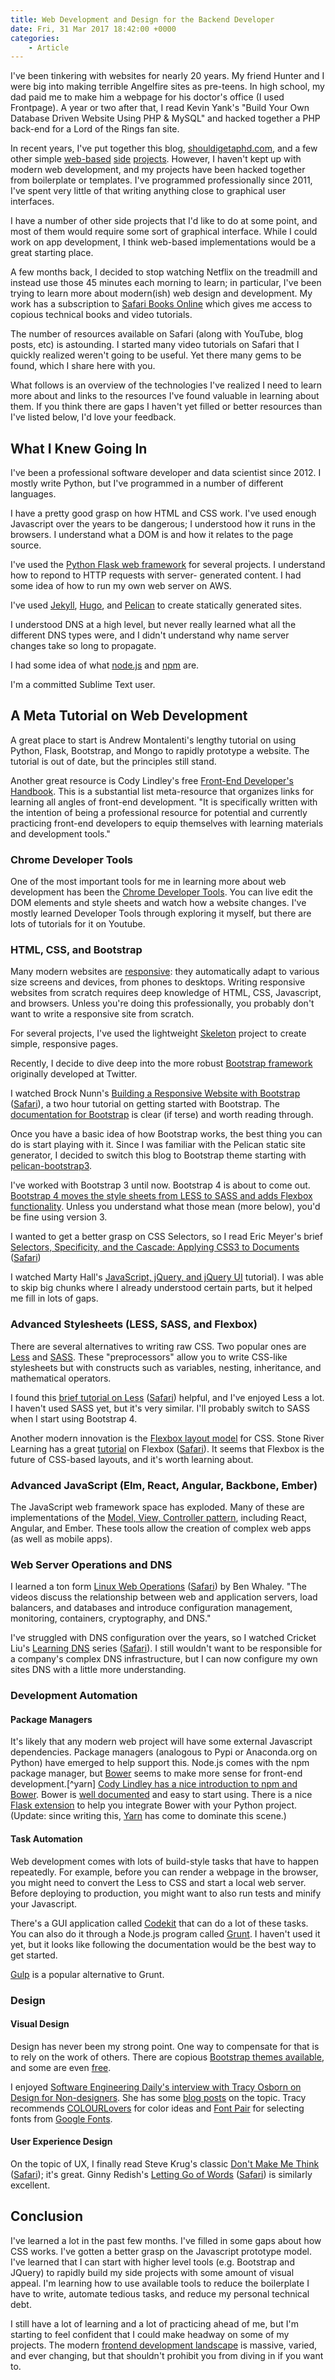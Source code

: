 ```yaml
---
title: Web Development and Design for the Backend Developer
date: Fri, 31 Mar 2017 18:42:00 +0000
categories:
    - Article
---
```

I've been tinkering with websites for nearly 20 years. My friend Hunter and I
were big into making terrible Angelfire sites as pre-teens. In high school, my
dad paid me to make him a webpage for his doctor's office (I used Frontpage).
A year or two after that, I read Kevin Yank's "Build Your Own Database Driven
Website Using PHP & MySQL" and hacked together a PHP back-end for a Lord of
the Rings fan site.

In recent years, I've put together this blog,
[shouldigetaphd.com](http://shouldigetaphd.com), and a few other simple [web-based](https://shouldigetaphd.com/) [side](https://pythonplot.com)
[projects](https://dp.tdhopper.com). However, I haven't kept up with modern
web development, and my projects have been hacked together from boilerplate or
templates. I've programmed professionally since 2011, I've spent very little
of that writing anything close to graphical user interfaces.

I have a number of other side projects that I'd like to do at some point, and
most of them would require some sort of graphical interface. While I could
work on app development, I think web-based implementations would be a great
starting place.

A few months back, I decided to stop watching Netflix on the treadmill and
instead use those 45 minutes each morning to learn; in particular, I've been
trying to learn more about modern(ish) web design and development. My work has
a subscription to [Safari Books Online](http://safaribooksonline.com) which
gives me access to copious technical books and video tutorials.

The number of resources available on Safari (along with YouTube, blog posts,
etc) is astounding. I started many video tutorials on Safari that I quickly
realized weren't going to be useful. Yet there many gems to be found, which I
share here with you.

What follows is an overview of the technologies I've realized I need to learn
more about and links to the resources I've found valuable in learning about
them. If you think there are gaps I haven't yet filled or better resources
than I've listed below, I'd love your feedback.

## What I Knew Going In

I've been a professional software developer and data scientist since 2012. I
mostly write Python, but I've programmed in a number of different languages.

I have a pretty good grasp on how HTML and CSS work. I've used enough
Javascript over the years to be dangerous; I understood how it runs in the
browsers. I understand what a DOM is and how it relates to the page source.

I've used the [Python Flask web framework](http://flask.pocoo.org/) for
several projects. I understand how to repond to HTTP requests with server-
generated content. I had some idea of how to run my own web server on AWS.

I've used [Jekyll](https://jekyllrb.com/), [Hugo](http://gohugo.io/), and
[Pelican](http://docs.getpelican.com/) to create statically generated sites.

I understood DNS at a high level, but never really learned what all the
different DNS types were, and I didn't understand why name server changes take
so long to propagate.

I had some idea of what [node.js](https://nodejs.org/en/ "Node.js") and
[npm](https://www.npmjs.com/ "npm") are.

I'm a committed Sublime Text user.

## A Meta Tutorial on Web Development

A great place to start is Andrew Montalenti's lengthy tutorial on using
Python, Flask, Bootstrap, and Mongo to rapidly prototype a website. The
tutorial is out of date, but the principles still stand.

Another great resource is Cody Lindley's free [Front-End Developer's
Handbook](https://frontendmasters.com/books/front-end-handbook/). This is a
substantial list meta-resource that organizes links for learning all angles of
front-end development. "It is specifically written with the intention of being
a professional resource for potential and currently practicing front-end
developers to equip themselves with learning materials and development tools."

### Chrome Developer Tools

One of the most important tools for me in learning more about web development
has been the [Chrome Developer Tools](https://developer.chrome.com/devtools).
You can live edit the DOM elements and style sheets and watch how a website
changes. I've mostly learned Developer Tools through exploring it myself, but
there are lots of tutorials for it on Youtube.

### HTML, CSS, and Bootstrap

Many modern websites are
[responsive](https://en.wikipedia.org/wiki/Responsive_web_design): they
automatically adapt to various size screens and devices, from phones to
desktops. Writing responsive websites from scratch requires deep knowledge of
HTML, CSS, Javascript, and browsers. Unless you're doing this professionally,
you probably don't want to write a responsive site from scratch.

For several projects, I've used the lightweight
[Skeleton](http://getskeleton.com/) project to create simple, responsive
pages.

Recently, I decide to dive deep into the more robust [Bootstrap
framework](http://getbootstrap.com/) originally developed at Twitter.

I watched Brock Nunn's [Building a Responsive Website with Bootstrap
](http://shop.oreilly.com/product/110000475.do)
([Safari](https://www.safaribooksonline.com/library/view/building-a-responsive/9781782164982/)), a two hour tutorial on getting started with
Bootstrap. The [documentation for Bootstrap](http://getbootstrap.com/getting-started/) is clear (if terse) and worth reading through.

Once you have a basic idea of how Bootstrap works, the best thing you can do
is start playing with it. Since I was familiar with the Pelican static site
generator, I decided to switch this blog to Bootstrap theme starting with
[pelican-bootstrap3](https://github.com/getpelican/pelican-themes/tree/master/pelican-bootstrap3).

I've worked with Bootstrap 3 until now. Bootstrap 4 is about to come out.
[Bootstrap 4 moves the style sheets from LESS to SASS and adds Flexbox
functionality](https://v4-alpha.getbootstrap.com/migration/). Unless you
understand what those mean (more below), you'd be fine using version 3.

I wanted to get a better grasp on CSS Selectors, so I read Eric Meyer's brief
[Selectors, Specificity, and the Cascade: Applying CSS3 to Documents](https://www.amazon.com/Selectors-Specificity-Cascade-Applying-Documents/dp/1449342493/ref=as_li_ss_il?ie=UTF8&qid=1490966101&sr=8-3&linkCode=li2&tag=dothopper-20&linkId=260c71eee0317cf531ad099db4c8a816)
([Safari](https://www.safaribooksonline.com/library/view/selectors-specificity-and/9781449358334/))

I watched Marty Hall's [JavaScript, jQuery, and jQuery
UI](http://www.coreservlets.com/javascript-jquery-tutorial/) tutorial). I was
able to skip big chunks where I already understood certain parts, but it
helped me fill in lots of gaps.

### Advanced Stylesheets (LESS, SASS, and Flexbox)

There are several alternatives to writing raw CSS. Two popular ones are
[Less](http://lesscss.org/) and [SASS](http://sass-lang.com/). These
"preprocessors" allow you to write CSS-like stylesheets but with constructs
such as variables, nesting, inheritance, and mathematical operators.

I found this [brief tutorial on
Less](http://shop.oreilly.com/product/0636920051213.do)
([Safari](https://www.safaribooksonline.com/library/view/learning-less/9781783989867/)) helpful, and I've enjoyed Less a lot. I haven't used
SASS yet, but it's very similar. I'll probably switch to SASS when I start
using Bootstrap 4.

Another modern innovation is the [Flexbox layout
model](https://en.wikipedia.org/wiki/CSS_Flex_Box_Layout) for CSS. Stone River
Learning has a great [tutorial](http://stoneriverelearning.com/p/css-flexbox)
on Flexbox ([Safari](https://www.safaribooksonline.com/library/view/css-flexbox/100000006A0444/)). It seems that Flexbox is the future of CSS-based
layouts, and it's worth learning about.

### Advanced JavaScript (Elm, React, Angular, Backbone, Ember)

The JavaScript web framework space has exploded. Many of these are
implementations of the [Model, View, Controller
pattern](https://en.wikipedia.org/wiki/Model%E2%80%93view%E2%80%93controller
"Model-view-controller - Wikipedia"), including React, Angular, and Ember.
These tools allow the creation of complex web apps (as well as mobile apps).

### Web Server Operations and DNS

I learned a ton form [Linux Web
Operations](http://shop.oreilly.com/product/0636920006066.do)
([Safari](https://www.safaribooksonline.com/library/view/linux-web-operations/9780133927757/)) by Ben Whaley. "The videos discuss the
relationship between web and application servers, load balancers, and
databases and introduce configuration management, monitoring, containers,
cryptography, and DNS."

I've struggled with DNS configuration over the years, so I watched Cricket
Liu's [Learning DNS](http://shop.oreilly.com/product/0636920040088.do) series
([Safari](https://www.safaribooksonline.com/library/view/learning-dns/9781771373692/)). I still wouldn't want to be responsible for a company's
complex DNS infrastructure, but I can now configure my own sites DNS with a
little more understanding.

### Development Automation

#### Package Managers

It's likely that any modern web project will have some external Javascript
dependencies. Package managers (analogous to Pypi or Anaconda.org on Python)
have emerged to help support this. Node.js comes with the npm package manager,
but [Bower](https://bower.io/) seems to make more sense for front-end
development.[^yarn] [Cody Lindley has a nice introduction to npm and Bower](http://codylindley.com/techpro/2013_04_12__package-managers-an-introducto/). Bower is [well documented](https://bower.io) and easy to start
using. There is a nice [Flask extension](https://pypi.python.org/pypi/Flask-Bower/) to help you integrate Bower with your Python project. (Update: since
writing this, [Yarn](https://yarnpkg.com/en/) has come to dominate this
scene.)

#### Task Automation

Web development comes with lots of build-style tasks that have to happen
repeatedly. For example, before you can render a webpage in the browser, you
might need to convert the Less to CSS and start a local web server. Before
deploying to production, you might want to also run tests and minify your
Javascript.

There's a GUI application called [Codekit](https://codekitapp.com/) that can
do a lot of these tasks. You can also do it through a Node.js program called
[Grunt](https://gruntjs.com/). I haven't used it yet, but it looks like
following the documentation would be the best way to get started.

[Gulp](http://gulpjs.com/) is a popular alternative to Grunt.

### Design

#### Visual Design

Design has never been my strong point. One way to compensate for that is to
rely on the work of others. There are copious [Bootstrap themes
available](https://www.google.com/search?q=bootstrap+theme), and some are even
[free](https://bootswatch.com/).

I enjoyed [Software Engineering Daily's interview with Tracy Osborn on Design for Non-designers](https://softwareengineeringdaily.com/2016/02/18/design-non-designers-tracy-osborn/). She has some [blog posts](https://medium.com/@limedaring/design-for-non-designers-part-1-6559ed93ff91) on the topic. Tracy recommends
[COLOURLovers](http://www.colourlovers.com/) for color ideas and [Font Pair](http://fontpair.co/) for selecting fonts from [Google Fonts](https://fonts.google.com/about).

#### User Experience Design

On the topic of UX, I finally read Steve Krug's classic [Don't Make Me Think](http://amzn.to/2opg3ZG)
([Safari](https://www.safaribooksonline.com/library/view/dont-make-me/0321344758/)); it's great. Ginny Redish's [Letting Go of
Words](http://amzn.to/2oDl0NY)
([Safari](https://www.safaribooksonline.com/library/view/letting-go-of/9780123859303/)) is similarly excellent.

## Conclusion

I've learned a lot in the past few months. I've filled in some gaps about how
CSS works. I've gotten a better grasp on the Javascript prototype model. I've
learned that I can start with higher level tools (e.g. Bootstrap and JQuery)
to rapidly build my side projects with some amount of visual appeal. I'm
learning how to use available tools to reduce the boilerplate I have to write,
automate tedious tasks, and reduce my personal technical debt.

I still have a lot of learning and a lot of practicing ahead of me, but I'm
starting to feel confident that I could make headway on some of my projects.
The modern [frontend development landscape](https://medium.com/@withinsight1/the-front-end-spectrum-c0f30998c9f0) is massive, varied, and ever changing, but that
shouldn't prohibit you from diving in if you want to.
